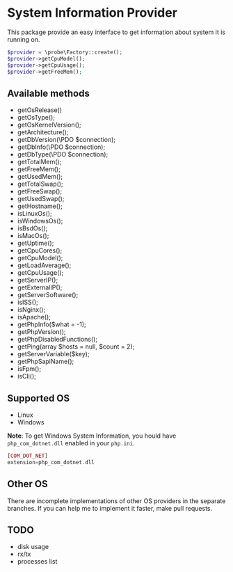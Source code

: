 System Information Provider
================================
This package provide an easy interface to get information about system it is running on.
```php
$provider = \probe\Factory::create();
$provider->getCpuModel();
$provider->getCpuUsage();
$provider->getFreeMem();
```

## Available methods
- getOsRelease()
- getOsType();
- getOsKernelVersion();
- getArchitecture();
- getDbVersion(\PDO $connection);
- getDbInfo(\PDO $connection);
- getDbType(\PDO $connection);
- getTotalMem();
- getFreeMem();
- getUsedMem();
- getTotalSwap();
- getFreeSwap();
- getUsedSwap();
- getHostname();
- isLinuxOs();
- isWindowsOs();
- isBsdOs();
- isMacOs();
- getUptime();
- getCpuCores();
- getCpuModel();
- getLoadAverage();
- getCpuUsage();
- getServerIP();
- getExternalIP();
- getServerSoftware();
- isISS();
- isNginx();
- isApache();
- getPhpInfo($what = -1);
- getPhpVersion();
- getPhpDisabledFunctions();
- getPing(array $hosts = null, $count = 2);
- getServerVariable($key);
- getPhpSapiName();
- isFpm();
- isCli();

## Supported OS
- Linux
- Windows

**Note**: To get Windows System Information, you hould have `php_com_dotnet.dll` enabled in your `php.ini`.
```php
[COM_DOT_NET] 
extension=php_com_dotnet.dll
```

## Other OS
There are incomplete implementations of other OS providers in the separate branches. If you can help me to implement it 
faster, make pull requests.

## TODO
- disk usage
- rx/tx
- processes list